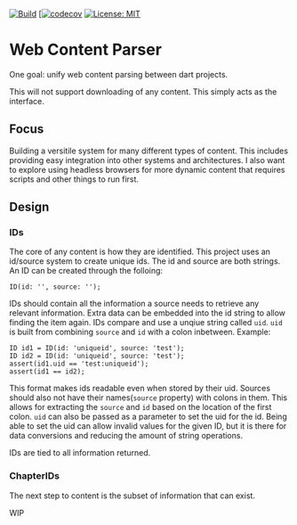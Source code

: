 [![Build](https://github.com/Wetbikeboy2500/web_content_parser/actions/workflows/build.yml/badge.svg)](https://github.com/Wetbikeboy2500/web_content_parser/actions/workflows/build.yml)
[[![codecov](https://codecov.io/gh/Wetbikeboy2500/web_content_parser/branch/main/graph/badge.svg?token=I49J6Q80WP)](https://codecov.io/gh/Wetbikeboy2500/web_content_parser)
[![License: MIT](https://img.shields.io/badge/License-MIT-yellow.svg)](https://opensource.org/licenses/MIT)

# Web Content Parser
One goal: unify web content parsing between dart projects.

This will not support downloading of any content. This simply acts as the interface.

## Focus
Building a versitile system for many different types of content. This includes providing easy integration into other systems and architectures. I also want to explore using headless browsers for more dynamic content that requires scripts and other things to run first.

## Design

### IDs
The core of any content is how they are identified. This project uses an id/source system to create unique ids. The id and source are both strings. An ID can be created through the folloing:

```
ID(id: '', source: '');
```

IDs should contain all the information a source needs to retrieve any relevant information. Extra data can be embedded into the id string to allow finding the item again. IDs compare and use a unqiue string called `uid`. `uid` is built from combining `source` and `id` with a colon inbetween. Example:
```
ID id1 = ID(id: 'uniqueid', source: 'test');
ID id2 = ID(id: 'uniqueid', source: 'test');
assert(id1.uid == 'test:uniqueid');
assert(id1 == id2);
```
This format makes ids readable even when stored by their uid. Sources should also not have their names(`source` property) with colons in them. This allows for extracting the `source` and `id` based on the location of the first colon. `uid` can also be passed as a parameter to set the uid for the id. Being able to set the uid can allow invalid values for the given ID, but it is there for data conversions and reducing the amount of string operations.

IDs are tied to all information returned.

### ChapterIDs
The next step to content is the subset of information that can exist.

WIP